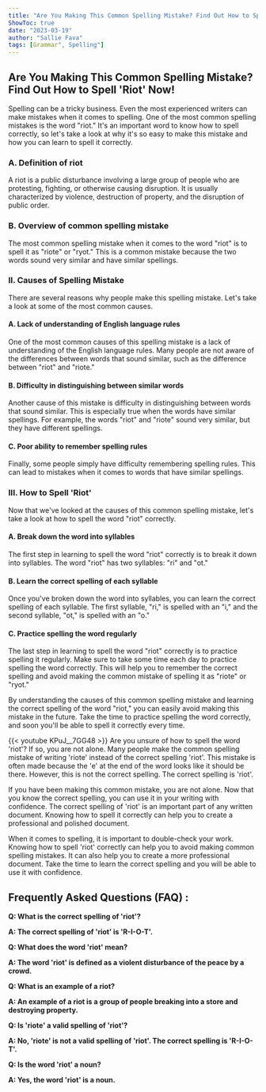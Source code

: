 ```yaml
---
title: "Are You Making This Common Spelling Mistake? Find Out How to Spell 'Riot' Now!"
ShowToc: true 
date: "2023-03-19"
author: "Sallie Fava" 
tags: [Grammar", Spelling"]
---
```

## Are You Making This Common Spelling Mistake? Find Out How to Spell 'Riot' Now!

Spelling can be a tricky business. Even the most experienced writers can make mistakes when it comes to spelling. One of the most common spelling mistakes is the word "riot." It's an important word to know how to spell correctly, so let's take a look at why it's so easy to make this mistake and how you can learn to spell it correctly.

### A. Definition of riot

A riot is a public disturbance involving a large group of people who are protesting, fighting, or otherwise causing disruption. It is usually characterized by violence, destruction of property, and the disruption of public order.

### B. Overview of common spelling mistake

The most common spelling mistake when it comes to the word "riot" is to spell it as "riote" or "ryot." This is a common mistake because the two words sound very similar and have similar spellings.

### II. Causes of Spelling Mistake

There are several reasons why people make this spelling mistake. Let's take a look at some of the most common causes.

#### A. Lack of understanding of English language rules

One of the most common causes of this spelling mistake is a lack of understanding of the English language rules. Many people are not aware of the differences between words that sound similar, such as the difference between "riot" and "riote."

#### B. Difficulty in distinguishing between similar words

Another cause of this mistake is difficulty in distinguishing between words that sound similar. This is especially true when the words have similar spellings. For example, the words "riot" and "riote" sound very similar, but they have different spellings.

#### C. Poor ability to remember spelling rules

Finally, some people simply have difficulty remembering spelling rules. This can lead to mistakes when it comes to words that have similar spellings.

### III. How to Spell 'Riot'

Now that we've looked at the causes of this common spelling mistake, let's take a look at how to spell the word "riot" correctly.

#### A. Break down the word into syllables

The first step in learning to spell the word "riot" correctly is to break it down into syllables. The word "riot" has two syllables: "ri" and "ot."

#### B. Learn the correct spelling of each syllable

Once you've broken down the word into syllables, you can learn the correct spelling of each syllable. The first syllable, "ri," is spelled with an "i," and the second syllable, "ot," is spelled with an "o."

#### C. Practice spelling the word regularly

The last step in learning to spell the word "riot" correctly is to practice spelling it regularly. Make sure to take some time each day to practice spelling the word correctly. This will help you to remember the correct spelling and avoid making the common mistake of spelling it as "riote" or "ryot."

By understanding the causes of this common spelling mistake and learning the correct spelling of the word "riot," you can easily avoid making this mistake in the future. Take the time to practice spelling the word correctly, and soon you'll be able to spell it correctly every time.

{{< youtube KPuJ__7GG48 >}} 
Are you unsure of how to spell the word 'riot'? If so, you are not alone. Many people make the common spelling mistake of writing 'riote' instead of the correct spelling 'riot'. This mistake is often made because the 'e' at the end of the word looks like it should be there. However, this is not the correct spelling. The correct spelling is 'riot'. 

If you have been making this common mistake, you are not alone. Now that you know the correct spelling, you can use it in your writing with confidence. The correct spelling of 'riot' is an important part of any written document. Knowing how to spell it correctly can help you to create a professional and polished document. 

When it comes to spelling, it is important to double-check your work. Knowing how to spell 'riot' correctly can help you to avoid making common spelling mistakes. It can also help you to create a more professional document. Take the time to learn the correct spelling and you will be able to use it with confidence.

## Frequently Asked Questions (FAQ) :
**Q: What is the correct spelling of 'riot'?**

**A: The correct spelling of 'riot' is 'R-I-O-T'.**

**Q: What does the word 'riot' mean?**

**A: The word 'riot' is defined as a violent disturbance of the peace by a crowd.**

**Q: What is an example of a riot?**

**A: An example of a riot is a group of people breaking into a store and destroying property.**

**Q: Is 'riote' a valid spelling of 'riot'?**

**A: No, 'riote' is not a valid spelling of 'riot'. The correct spelling is 'R-I-O-T'.**

**Q: Is the word 'riot' a noun?**

**A: Yes, the word 'riot' is a noun.**





